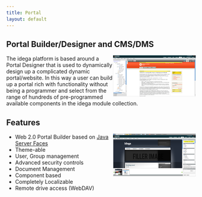 ```yaml
---
title: Portal
layout: default
---
```


Portal Builder/Designer and CMS/DMS
-----------------------------------

<a style="float:right" href="images/portal1.png"><img src="images/portal1-sm.png"/></a>

The idega platform is based around a Portal Designer that is used to dynamically design up a complicated dynamic portal/website. In this way a user can build up a portal rich with functionality without being a programmer and select from the range of hundreds of pre-programmed available components in the idega module collection.

Features
------------

<a style="float:right" href="images/portal2.png"><img src="images/portal2-sm.png"/></a>

 * Web 2.0 Portal Builder based on [Java Server Faces](http://java.sun.com/javaee/javaserverfaces/)
 * Theme-able
 * User, Group management
 * Advanced security controls
 * Document Management
 * Component based
 * Completely Localizable
 * Remote drive access (WebDAV)